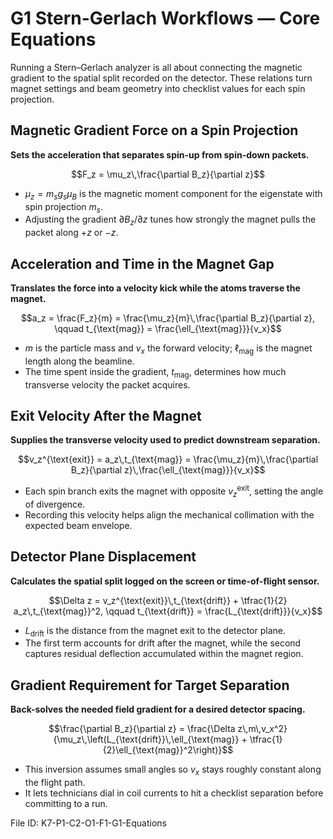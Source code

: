 # G1 Stern-Gerlach Workflows — Core Equations

Running a Stern–Gerlach analyzer is all about connecting the magnetic gradient to the spatial split recorded on the detector. These relations turn magnet settings and beam geometry into checklist values for each spin projection.

## Magnetic Gradient Force on a Spin Projection
**Sets the acceleration that separates spin-up from spin-down packets.**

$$F_z = \mu_z\,\frac{\partial B_z}{\partial z}$$

- $\mu_z = m_s g_s \mu_B$ is the magnetic moment component for the eigenstate with spin projection $m_s$.
- Adjusting the gradient $\partial B_z/\partial z$ tunes how strongly the magnet pulls the packet along $+z$ or $-z$.

## Acceleration and Time in the Magnet Gap
**Translates the force into a velocity kick while the atoms traverse the magnet.**

$$a_z = \frac{F_z}{m} = \frac{\mu_z}{m}\,\frac{\partial B_z}{\partial z}, \qquad t_{\text{mag}} = \frac{\ell_{\text{mag}}}{v_x}$$

- $m$ is the particle mass and $v_x$ the forward velocity; $\ell_{\text{mag}}$ is the magnet length along the beamline.
- The time spent inside the gradient, $t_{\text{mag}}$, determines how much transverse velocity the packet acquires.

## Exit Velocity After the Magnet
**Supplies the transverse velocity used to predict downstream separation.**

$$v_z^{\text{exit}} = a_z\,t_{\text{mag}} = \frac{\mu_z}{m}\,\frac{\partial B_z}{\partial z}\,\frac{\ell_{\text{mag}}}{v_x}$$

- Each spin branch exits the magnet with opposite $v_z^{\text{exit}}$, setting the angle of divergence.
- Recording this velocity helps align the mechanical collimation with the expected beam envelope.

## Detector Plane Displacement
**Calculates the spatial split logged on the screen or time-of-flight sensor.**

$$\Delta z = v_z^{\text{exit}}\,t_{\text{drift}} + \tfrac{1}{2} a_z\,t_{\text{mag}}^2, \qquad t_{\text{drift}} = \frac{L_{\text{drift}}}{v_x}$$

- $L_{\text{drift}}$ is the distance from the magnet exit to the detector plane.
- The first term accounts for drift after the magnet, while the second captures residual deflection accumulated within the magnet region.

## Gradient Requirement for Target Separation
**Back-solves the needed field gradient for a desired detector spacing.**

$$\frac{\partial B_z}{\partial z} = \frac{\Delta z\,m\,v_x^2}{\mu_z\,\left(L_{\text{drift}}\,\ell_{\text{mag}} + \tfrac{1}{2}\ell_{\text{mag}}^2\right)}$$

- This inversion assumes small angles so $v_x$ stays roughly constant along the flight path.
- It lets technicians dial in coil currents to hit a checklist separation before committing to a run.

File ID: K7-P1-C2-O1-F1-G1-Equations
